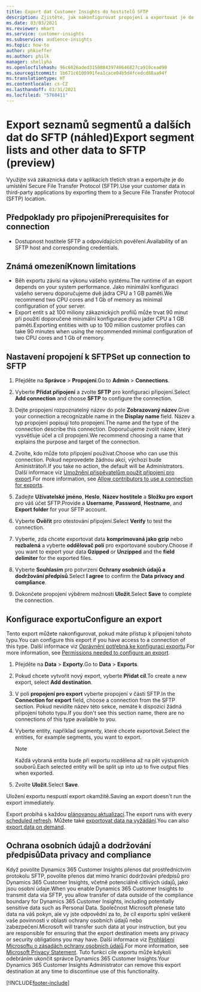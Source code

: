 ```yaml
---
title: Export dat Customer Insights do hostitelů SFTP
description: Zjistěte, jak nakonfigurovat propojení a exportovat je do umístění SFTP.
ms.date: 03/03/2021
ms.reviewer: mhart
ms.service: customer-insights
ms.subservice: audience-insights
ms.topic: how-to
author: phkieffer
ms.author: philk
manager: shellyha
ms.openlocfilehash: 96c6026aded315008439740646827ca910cead90
ms.sourcegitcommit: 1b671c6100991fea1cace04b5d4fcedcd88aa94f
ms.translationtype: HT
ms.contentlocale: cs-CZ
ms.lasthandoff: 03/31/2021
ms.locfileid: "5760411"
---
```

# <a name="export-segment-lists-and-other-data-to-sftp-preview"></a><span data-ttu-id="df60a-103">Export seznamů segmentů a dalších dat do SFTP (náhled)</span><span class="sxs-lookup"><span data-stu-id="df60a-103">Export segment lists and other data to SFTP (preview)</span></span>

<span data-ttu-id="df60a-104">Využijte svá zákaznická data v aplikacích třetích stran a exportujte je do umístění Secure File Transfer Protocol (SFTP).</span><span class="sxs-lookup"><span data-stu-id="df60a-104">Use your customer data in third-party applications by exporting them to a Secure File Transfer Protocol (SFTP) location.</span></span>

## <a name="prerequisites-for-connection"></a><span data-ttu-id="df60a-105">Předpoklady pro připojení</span><span class="sxs-lookup"><span data-stu-id="df60a-105">Prerequisites for connection</span></span>

- <span data-ttu-id="df60a-106">Dostupnost hostitele SFTP a odpovídajících pověření.</span><span class="sxs-lookup"><span data-stu-id="df60a-106">Availability of an SFTP host and corresponding credentials.</span></span>

## <a name="known-limitations"></a><span data-ttu-id="df60a-107">Známá omezení</span><span class="sxs-lookup"><span data-stu-id="df60a-107">Known limitations</span></span>

- <span data-ttu-id="df60a-108">Běh exportu závisí na výkonu vašeho systému.</span><span class="sxs-lookup"><span data-stu-id="df60a-108">The runtime of an export depends on your system performance.</span></span> <span data-ttu-id="df60a-109">Jako minimální konfiguraci vašeho serveru doporučujeme dvě jádra CPU a 1 GB paměti.</span><span class="sxs-lookup"><span data-stu-id="df60a-109">We recommend two CPU cores and 1 Gb of memory as minimal configuration of your server.</span></span> 
- <span data-ttu-id="df60a-110">Export entit s až 100 miliony zákaznických profilů může trvat 90 minut při použití doporučené minimální konfigurace dvou jader CPU a 1 GB paměti.</span><span class="sxs-lookup"><span data-stu-id="df60a-110">Exporting entities with up to 100 million customer profiles can take 90 minutes when using the recommended minimal configuration of two CPU cores and 1 Gb of memory.</span></span> 

## <a name="set-up-connection-to-sftp"></a><span data-ttu-id="df60a-111">Nastavení propojení k SFTP</span><span class="sxs-lookup"><span data-stu-id="df60a-111">Set up connection to SFTP</span></span>

1. <span data-ttu-id="df60a-112">Přejděte na **Správce** > **Propojení**.</span><span class="sxs-lookup"><span data-stu-id="df60a-112">Go to **Admin** > **Connections**.</span></span>

1. <span data-ttu-id="df60a-113">Vyberte **Přidat připojení** a zvolte **SFTP** pro konfiguraci připojení.</span><span class="sxs-lookup"><span data-stu-id="df60a-113">Select **Add connection** and choose **SFTP** to configure the connection.</span></span>

1. <span data-ttu-id="df60a-114">Dejte propojení rozpoznatelný název do pole **Zobrazovaný název**.</span><span class="sxs-lookup"><span data-stu-id="df60a-114">Give your connection a recognizable name in the **Display name** field.</span></span> <span data-ttu-id="df60a-115">Název a typ propojení popisují toto propojení.</span><span class="sxs-lookup"><span data-stu-id="df60a-115">The name and the type of the connection describe this connection.</span></span> <span data-ttu-id="df60a-116">Doporučujeme zvolit název, který vysvětluje účel a cíl propojení.</span><span class="sxs-lookup"><span data-stu-id="df60a-116">We recommend choosing a name that explains the purpose and target of the connection.</span></span>

1. <span data-ttu-id="df60a-117">Zvolte, kdo může toto připojení používat.</span><span class="sxs-lookup"><span data-stu-id="df60a-117">Choose who can use this connection.</span></span> <span data-ttu-id="df60a-118">Pokud neprovedete žádnou akci, výchozí bude Aministrátoři.</span><span class="sxs-lookup"><span data-stu-id="df60a-118">If you take no action, the default will be Administrators.</span></span> <span data-ttu-id="df60a-119">Další informace viz [Umožnění přispěvatelům použít připojení pro export](connections.md#allow-contributors-to-use-a-connection-for-exports).</span><span class="sxs-lookup"><span data-stu-id="df60a-119">For more information, see [Allow contributors to use a connection for exports](connections.md#allow-contributors-to-use-a-connection-for-exports).</span></span>

1. <span data-ttu-id="df60a-120">Zadejte **Uživatelské jméno**, **Heslo**, **Název hostitele** a **Složku pro export** pro váš účet SFTP.</span><span class="sxs-lookup"><span data-stu-id="df60a-120">Provide a **Username**, **Password**, **Hostname**, and **Export folder** for your SFTP account.</span></span>

1. <span data-ttu-id="df60a-121">Vyberte **Ověřit** pro otestování připojení.</span><span class="sxs-lookup"><span data-stu-id="df60a-121">Select **Verify** to test the connection.</span></span>

1. <span data-ttu-id="df60a-122">Vyberte, zda chcete exportovat data **komprimovaná jako gzip** nebo **rozbalená** a vyberte **oddělovač polí** pro exportované soubory.</span><span class="sxs-lookup"><span data-stu-id="df60a-122">Choose if you want to export your data **Gzipped** or **Unzipped** and the **field delimiter** for the exported files.</span></span>

1. <span data-ttu-id="df60a-123">Vyberte **Souhlasím** pro potvrzení **Ochrany osobních údajů a dodržování předpisů**.</span><span class="sxs-lookup"><span data-stu-id="df60a-123">Select **I agree** to confirm the **Data privacy and compliance**.</span></span>

1. <span data-ttu-id="df60a-124">Dokončete propojení výběrem možnosti **Uložit**.</span><span class="sxs-lookup"><span data-stu-id="df60a-124">Select **Save** to complete the connection.</span></span>

## <a name="configure-an-export"></a><span data-ttu-id="df60a-125">Konfigurace exportu</span><span class="sxs-lookup"><span data-stu-id="df60a-125">Configure an export</span></span>

<span data-ttu-id="df60a-126">Tento export můžete nakonfigurovat, pokud máte přístup k připojení tohoto typu.</span><span class="sxs-lookup"><span data-stu-id="df60a-126">You can configure this export if you have access to a connection of this type.</span></span> <span data-ttu-id="df60a-127">Další informace viz [Oprávnění potřebná ke konfiguraci exportu](export-destinations.md#set-up-a-new-export).</span><span class="sxs-lookup"><span data-stu-id="df60a-127">For more information, see [Permissions needed to configure an export](export-destinations.md#set-up-a-new-export).</span></span>

1. <span data-ttu-id="df60a-128">Přejděte na **Data** > **Exporty**.</span><span class="sxs-lookup"><span data-stu-id="df60a-128">Go to **Data** > **Exports**.</span></span>

1. <span data-ttu-id="df60a-129">Pokud chcete vytvořit nový export, vyberte **Přidat cíl**.</span><span class="sxs-lookup"><span data-stu-id="df60a-129">To create a new export, select **Add destination**.</span></span>

1. <span data-ttu-id="df60a-130">V poli **propojení pro export** vyberte propojení v části SFTP.</span><span class="sxs-lookup"><span data-stu-id="df60a-130">In the **Connection for export** field, choose a connection from the SFTP section.</span></span> <span data-ttu-id="df60a-131">Pokud nevidíte název této sekce, nemáte k dispozici žádná připojení tohoto typu.</span><span class="sxs-lookup"><span data-stu-id="df60a-131">If you don't see this section name, there are no connections of this type available to you.</span></span>

1. <span data-ttu-id="df60a-132">Vyberte entity, například segmenty, které chcete exportovat.</span><span class="sxs-lookup"><span data-stu-id="df60a-132">Select the entities, for example segments, you want to export.</span></span>

   > [!NOTE]
   > <span data-ttu-id="df60a-133">Každá vybraná entita bude při exportu rozdělena až na pět výstupních souborů.</span><span class="sxs-lookup"><span data-stu-id="df60a-133">Each selected entity will be split up into up to five output files when exported.</span></span> 

1. <span data-ttu-id="df60a-134">Zvolte **Uložit**.</span><span class="sxs-lookup"><span data-stu-id="df60a-134">Select **Save**.</span></span>

<span data-ttu-id="df60a-135">Uložení exportu nespustí export okamžitě.</span><span class="sxs-lookup"><span data-stu-id="df60a-135">Saving an export doesn't run the export immediately.</span></span>

<span data-ttu-id="df60a-136">Export probíhá s každou [plánovanou aktualizací](system.md#schedule-tab).</span><span class="sxs-lookup"><span data-stu-id="df60a-136">The export runs with every [scheduled refresh](system.md#schedule-tab).</span></span> <span data-ttu-id="df60a-137">Můžete také [exportovat data na vyžádání](export-destinations.md#run-exports-on-demand).</span><span class="sxs-lookup"><span data-stu-id="df60a-137">You can also [export data on demand](export-destinations.md#run-exports-on-demand).</span></span> 

## <a name="data-privacy-and-compliance"></a><span data-ttu-id="df60a-138">Ochrana osobních údajů a dodržování předpisů</span><span class="sxs-lookup"><span data-stu-id="df60a-138">Data privacy and compliance</span></span>

<span data-ttu-id="df60a-139">Když povolíte Dynamics 365 Customer Insights přenos dat prostřednictvím protokolu SFTP, povolíte přenos dat mimo hranici dodržování předpisů pro Dynamics 365 Customer Insights, včetně potenciálně citlivých údajů, jako jsou osobní údaje.</span><span class="sxs-lookup"><span data-stu-id="df60a-139">When you enable Dynamics 365 Customer Insights to transmit data via SFTP, you allow transfer of data outside of the compliance boundary for Dynamics 365 Customer Insights, including potentially sensitive data such as Personal Data.</span></span> <span data-ttu-id="df60a-140">Společnost Microsoft přenese tato data na váš pokyn, ale vy jste odpovědní za to, že cíl exportu splní veškeré vaše povinnosti v oblasti ochrany osobních údajů nebo zabezpečení.</span><span class="sxs-lookup"><span data-stu-id="df60a-140">Microsoft will transfer such data at your instruction, but you are responsible for ensuring that the export destination meets any privacy or security obligations you may have.</span></span> <span data-ttu-id="df60a-141">Další informace viz [Prohlášení Microsoftu o zásadách ochrany osobních údajů](https://go.microsoft.com/fwlink/?linkid=396732).</span><span class="sxs-lookup"><span data-stu-id="df60a-141">For more information, see [Microsoft Privacy Statement](https://go.microsoft.com/fwlink/?linkid=396732).</span></span>
<span data-ttu-id="df60a-142">Tuto funkci cíle exportu může kdykoli odebráním ukončit správce Dynamics 365 Customer Insights.</span><span class="sxs-lookup"><span data-stu-id="df60a-142">Your Dynamics 365 Customer Insights Administrator can remove this export destination at any time to discontinue use of this functionality.</span></span>

[!INCLUDE[footer-include](../includes/footer-banner.md)]
